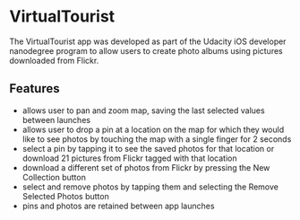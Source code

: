 # VirtualTourist

The VirtualTourist app was developed as part of the Udacity iOS developer nanodegree program to allow users to create photo albums using pictures downloaded from Flickr.

## Features

* allows user to pan and zoom map, saving the last selected values between launches
* allows user to drop a pin at a location on the map for which they would like to see photos by touching the map with a single finger for 2 seconds
* select a pin by tapping it to see the saved photos for that location or download 21 pictures from Flickr tagged with that location
* download a different set of photos from Flickr by pressing the New Collection button
* select and remove photos by tapping them and selecting the Remove Selected Photos button
* pins and photos are retained between app launches
